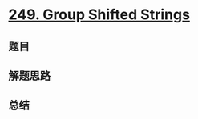 # [249. Group Shifted Strings](https://leetcode.com/problems/group-shifted-strings/)

## 题目


## 解题思路


## 总结


